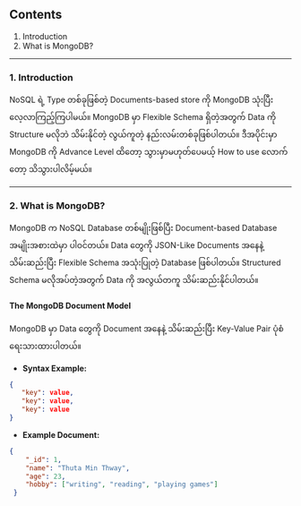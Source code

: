 ## Contents

1. Introduction
2. What is MongoDB?

---

### 1. Introduction

   NoSQL ရဲ့ Type တစ်ခုဖြစ်တဲ့ Documents-based store ကို MongoDB သုံးပြီး လေ့လာကြည့်ကြပါမယ်။ MongoDB မှာ Flexible Schema ရှိတဲ့အတွက် Data ကို Structure မလိုဘဲ သိမ်းနိုင်တဲ့ လွယ်ကူတဲ့ နည်းလမ်းတစ်ခုဖြစ်ပါတယ်။ ဒီအပိုင်းမှာ MongoDB ကို Advance Level ထိတော့ သွားမှာမဟုတ်ပေမယ့် How to use လောက်တော့ သိသွားပါလိမ့်မယ်။

---

### 2. What is MongoDB?

   MongoDB က NoSQL Database တစ်မျိုးဖြစ်ပြီး Document-based Database အမျိုးအစားထဲမှာ ပါဝင်တယ်။ Data တွေကို JSON-Like Documents အနေနဲ့ သိမ်းဆည်းပြီး Flexible Schema အသုံးပြုတဲ့ Database ဖြစ်ပါတယ်။ Structured Schema မလိုအပ်တဲ့အတွက် Data ကို အလွယ်တကူ သိမ်းဆည်းနိုင်ပါတယ်။

#### **The MongoDB Document Model**

MongoDB မှာ Data တွေကို Document အနေနဲ့ သိမ်းဆည်းပြီး Key-Value Pair ပုံစံ ရေးသားထားပါတယ်။

   - **Syntax Example:**

   ```json
   {
      "key": value,
      "key": value,
      "key": value
   }
   ```
   
   - **Example Document:**

   ```json
   {
	   "_id": 1,
	   "name": "Thuta Min Thway",
	   "age": 23,
	   "hobby": ["writing", "reading", "playing games"]
	}

   ```


